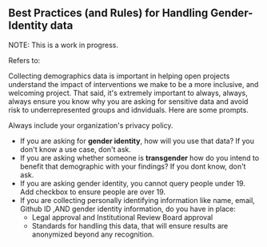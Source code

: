 ## Best Practices (and Rules) for Handling Gender-Identity data

NOTE: This is a work in progress.

Refers to:  

Collecting demographics data is important in helping open projects understand the impact of interventions we make to be a more inclusive, and welcoming project.
That said, it's extremely important to always, always, always ensure you know why you are asking for sensitive data and avoid risk to underrepresented groups and idnviduals. Here are some prompts.

Always include your organization's privacy policy.

* If you are asking for **gender identity**, how will you use that data? If you don't know a use case, don't ask.
* If you are asking whether someone is **transgender** how do you intend to benefit that demographic with your findings?  If you dont know, don't ask.
* If you are asking gender identity, you cannot query people under 19.  Add checkbox to ensure people are over 19.
* If you are collecting personally identifying information like name, email, Github ID ,AND gender identity information, do you have in place:
  * Legal approval and Institutional Review Board approval
  * Standards for handling this data, that will ensure results are anonymized beyond any recognition.
